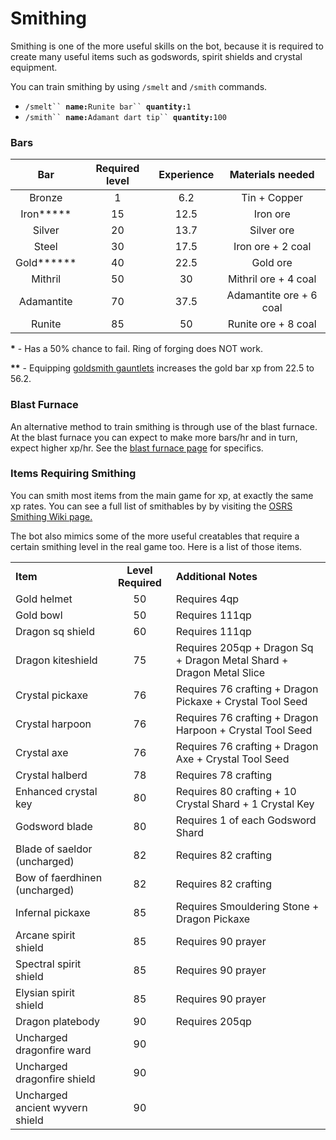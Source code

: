 # Smithing

Smithing is one of the more useful skills on the bot, because it is required to create many useful items such as godswords, spirit shields and crystal equipment.

You can train smithing by using `/smelt` and `/smith` commands.

* `/smelt`` `**`name:`**`Runite bar`` `**`quantity:`**`1`
* `/smith`` `**`name:`**`Adamant dart tip`` `**`quantity:`**`100`

### Bars

|    **Bar**   | **Required level** | **Experience** |   **Materials needed**  |
| :----------: | :----------------: | :------------: | :---------------------: |
|    Bronze    |          1         |       6.2      |       Tin + Copper      |
|  Iron**\***  |         15         |      12.5      |         Iron ore        |
|    Silver    |         20         |      13.7      |        Silver ore       |
|     Steel    |         30         |      17.5      |    Iron ore + 2 coal    |
| Gold**\*\*** |         40         |      22.5      |         Gold ore        |
|    Mithril   |         50         |       30       |   Mithril ore + 4 coal  |
|  Adamantite  |         70         |      37.5      | Adamantite ore + 6 coal |
|    Runite    |         85         |       50       |   Runite ore + 8 coal   |

**\*** - Has a 50% chance to fail. Ring of forging does NOT work.

**\*\*** - Equipping [goldsmith gauntlets](https://wiki.oldschool.gg/miscellaneous/buyables) increases the gold bar xp from 22.5 to 56.2.

### Blast Furnace

An alternative method to train smithing is through use of the blast furnace. At the blast furnace you can expect to make more bars/hr and in turn, expect higher xp/hr. See the [blast furnace page](https://wiki.oldschool.gg/skills/smithing/blast-furnace) for specifics.

### Items Requiring Smithing

You can smith most items from the main game for xp, at exactly the same xp rates. You can see a full list of smithables by by visiting the [OSRS Smithing Wiki page.](https://oldschool.runescape.wiki/w/Smithing#Smithing)&#x20;

The bot also mimics some of the more useful creatables that require a certain smithing level in the real game too. Here is a list of those items.

|                                 |                    |                                                                      |
| ------------------------------- | :----------------: | -------------------------------------------------------------------- |
| **Item**                        | **Level Required** | **Additional Notes**                                                 |
| Gold helmet                     |         50         | Requires 4qp                                                         |
| Gold bowl                       |         50         | Requires 111qp                                                       |
| Dragon sq shield                |         60         | Requires 111qp                                                       |
| Dragon kiteshield               |         75         | Requires 205qp + Dragon Sq + Dragon Metal Shard + Dragon Metal Slice |
| Crystal pickaxe                 |         76         | Requires 76 crafting + Dragon Pickaxe + Crystal Tool Seed            |
| Crystal harpoon                 |         76         | Requires 76 crafting + Dragon Harpoon + Crystal Tool Seed            |
| Crystal axe                     |         76         | Requires 76 crafting + Dragon Axe + Crystal Tool Seed                |
| Crystal halberd                 |         78         | Requires 78 crafting                                                 |
| Enhanced crystal key            |         80         | Requires 80 crafting + 10 Crystal Shard + 1 Crystal Key              |
| Godsword blade                  |         80         | Requires 1 of each Godsword Shard                                    |
| Blade of saeldor (uncharged)    |         82         | Requires 82 crafting                                                 |
| Bow of faerdhinen (uncharged)   |         82         | Requires 82 crafting                                                 |
| Infernal pickaxe                |         85         | Requires Smouldering Stone + Dragon Pickaxe                          |
| Arcane spirit shield            |         85         | Requires 90 prayer                                                   |
| Spectral spirit shield          |         85         | Requires 90 prayer                                                   |
| Elysian spirit shield           |         85         | Requires 90 prayer                                                   |
| Dragon platebody                |         90         | Requires 205qp                                                       |
| Uncharged dragonfire ward       |         90         |                                                                      |
| Uncharged dragonfire shield     |         90         |                                                                      |
| Uncharged ancient wyvern shield |         90         |                                                                      |
